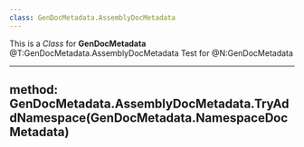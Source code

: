 ```yaml
---
class: GenDocMetadata.AssemblyDocMetadata
---
```

This is a *Class* for **GenDocMetadata** @T:GenDocMetadata.AssemblyDocMetadata
Test for @N:GenDocMetadata

---
method: GenDocMetadata.AssemblyDocMetadata.TryAddNamespace(GenDocMetadata.NamespaceDocMetadata)
---
